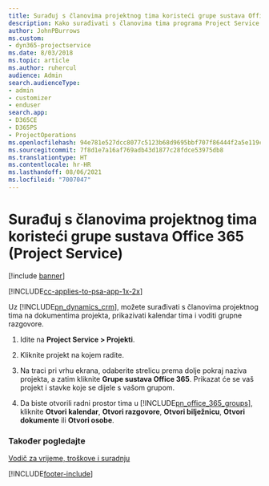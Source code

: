 ```yaml
---
title: Surađuj s članovima projektnog tima koristeći grupe sustava Office 365
description: Kako surađivati s članovima tima programa Project Service putem grupa sustava Office 365
author: JohnPBurrows
ms.custom:
- dyn365-projectservice
ms.date: 8/03/2018
ms.topic: article
ms.author: ruhercul
audience: Admin
search.audienceType:
- admin
- customizer
- enduser
search.app:
- D365CE
- D365PS
- ProjectOperations
ms.openlocfilehash: 94e781e527dcc8077c5123b68d9695bbf707f86444f2a5e119c7594ee54e0da7
ms.sourcegitcommit: 7f8d1e7a16af769adb43d1877c28fdce53975db8
ms.translationtype: HT
ms.contentlocale: hr-HR
ms.lasthandoff: 08/06/2021
ms.locfileid: "7007047"
---
```

# <a name="collaborate-with-your-project-team-members-with-office-365-groups-project-service"></a>Surađuj s članovima projektnog tima koristeći grupe sustava Office 365 (Project Service)

[!include [banner](../includes/psa-now-project-operations.md)]

[!INCLUDE[cc-applies-to-psa-app-1x-2x](../includes/cc-applies-to-psa-app-1x-2x.md)]

Uz [!INCLUDE[pn_dynamics_crm](../includes/pn-dynamics-crm.md)], možete surađivati s članovima projektnog tima na dokumentima projekta, prikazivati kalendar tima i voditi grupne razgovore.  
  
1. Idite na **Project Service > Projekti**.  
  
2. Kliknite projekt na kojem radite.  
  
3. Na traci pri vrhu ekrana, odaberite strelicu prema dolje pokraj naziva projekta, a zatim kliknite **Grupe sustava Office 365**. Prikazat će se vaš projekt i stavke koje se dijele s vašom grupom.  
  
4. Da biste otvorili radni prostor tima u [!INCLUDE[pn_office_365_groups](../includes/pn-office-365-groups.md)], kliknite **Otvori kalendar**, **Otvori razgovore**, **Otvori bilježnicu**, **Otvori dokumente** ili **Otvori osobe**.  
  
### <a name="see-also"></a>Također pogledajte  
 [Vodič za vrijeme, troškove i suradnju](../psa/time-expense-collaboration-guide.md)


[!INCLUDE[footer-include](../includes/footer-banner.md)]